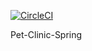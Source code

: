 [![CircleCI](https://circleci.com/gh/krishna916/Pet-Clinic-Spring/tree/master.svg?style=svg)](https://circleci.com/gh/krishna916/Pet-Clinic-Spring/tree/master)

Pet-Clinic-Spring

